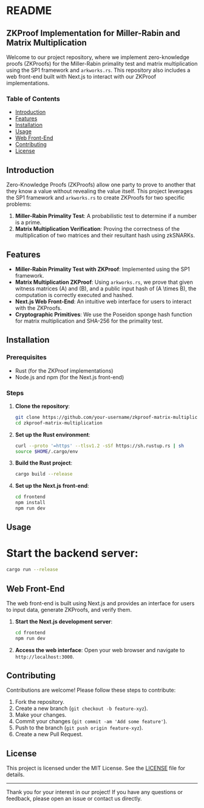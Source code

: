 # README

## ZKProof Implementation for Miller-Rabin and Matrix Multiplication

Welcome to our project repository, where we implement zero-knowledge proofs (ZKProofs) for the Miller-Rabin primality test and matrix multiplication using the SP1 framework and `arkworks.rs`. This repository also includes a web front-end built with Next.js to interact with our ZKProof implementations.

### Table of Contents
- [Introduction](#introduction)
- [Features](#features)
- [Installation](#installation)
- [Usage](#usage)
- [Web Front-End](#web-front-end)
- [Contributing](#contributing)
- [License](#license)

## Introduction

Zero-Knowledge Proofs (ZKProofs) allow one party to prove to another that they know a value without revealing the value itself. This project leverages the SP1 framework and `arkworks.rs` to create ZKProofs for two specific problems:
1. **Miller-Rabin Primality Test**: A probabilistic test to determine if a number is a prime.
2. **Matrix Multiplication Verification**: Proving the correctness of the multiplication of two matrices and their resultant hash using zkSNARKs.

## Features

- **Miller-Rabin Primality Test with ZKProof**: Implemented using the SP1 framework.
- **Matrix Multiplication ZKProof**: Using `arkworks.rs`, we prove that given witness matrices \(A\) and \(B\), and a public input hash of \(A \times B\), the computation is correctly executed and hashed.
- **Next.js Web Front-End**: An intuitive web interface for users to interact with the ZKProofs.
- **Cryptographic Primitives**: We use the Poseidon sponge hash function for matrix multiplication and SHA-256 for the primality test.

## Installation

### Prerequisites

- Rust (for the ZKProof implementations)
- Node.js and npm (for the Next.js front-end)

### Steps

1. **Clone the repository**:
   ```bash
   git clone https://github.com/your-username/zkproof-matrix-multiplication.git
   cd zkproof-matrix-multiplication
   ```

2. **Set up the Rust environment**:
   ```bash
   curl --proto '=https' --tlsv1.2 -sSf https://sh.rustup.rs | sh
   source $HOME/.cargo/env
   ```

3. **Build the Rust project**:
   ```bash
   cargo build --release
   ```

4. **Set up the Next.js front-end**:
   ```bash
   cd frontend
   npm install
   npm run dev
   ```

## Usage

# Start the backend server:

   ```bash
   cargo run --release
   ```

## Web Front-End

The web front-end is built using Next.js and provides an interface for users to input data, generate ZKProofs, and verify them.

1. **Start the Next.js development server**:
   ```bash
   cd frontend
   npm run dev
   ```

2. **Access the web interface**:
   Open your web browser and navigate to `http://localhost:3000`.

## Contributing

Contributions are welcome! Please follow these steps to contribute:

1. Fork the repository.
2. Create a new branch (`git checkout -b feature-xyz`).
3. Make your changes.
4. Commit your changes (`git commit -am 'Add some feature'`).
5. Push to the branch (`git push origin feature-xyz`).
6. Create a new Pull Request.

## License

This project is licensed under the MIT License. See the [LICENSE](LICENSE) file for details.

---

Thank you for your interest in our project! If you have any questions or feedback, please open an issue or contact us directly.

